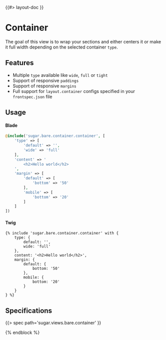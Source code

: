 <!--
/**
 * @name            Container
 * @namespace       specs.views.bare.container
 * @type            Markdown
 * @platform        blade
 * @platform        twig
 * @status          stable
 * @menu            Specs / Views           /specs/sugar.views.bare.container
 *
 * @since           2.0.0
 * @author    Olivier Bossel <olivier.bossel@gmail.com> (https://coffeekraken.io)
 */
-->

{{#> layout-doc }}

# Container

The goal of this view is to wrap your sections and either centers it or make it full width depending on the selected container `type`.

## Features

-   Multiple `type` available like `wide`, `full` or `tight`
-   Support of responsive `paddings`
-   Support of responsive `margins`
-   Full support for `layout.container` configs specified in your `frontspec.json` file

## Usage

#### Blade

```php
@include('sugar.bare.container.container', [
    'type' => [
        'default' => '',
        'wide' => 'full'
    ],
    'content' => '
        <h2>Hello world</h2>
    ',
    'margin' => [
        'default' => [
            'bottom' => '50'
        ],
        'mobile' => [
            'bottom' => '20'
        ]
    ]
])
```

#### Twig

```twig
{% include 'sugar.bare.container.container' with {
    type: {
        default: '',
        wide: 'full'
    },
    content: '<h2>Hello world</h2>',
    margin: {
        default: {
            bottom: '50'
        },
        mobile: {
            bottom: '20'
        }
    }
} %}
```

## Specifications

{{> spec path='sugar.views.bare.container' }}

{% endblock %}

